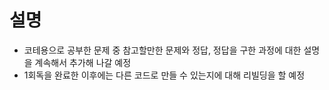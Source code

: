 # 설명
- 코테용으로 공부한 문제 중 참고할만한 문제와 정답, 정답을 구한 과정에 대한 설명을 계속해서 추가해 나갈 예정
- 1회독을 완료한 이후에는 다른 코드로 만들 수 있는지에 대해 리빌딩을 할 예정
